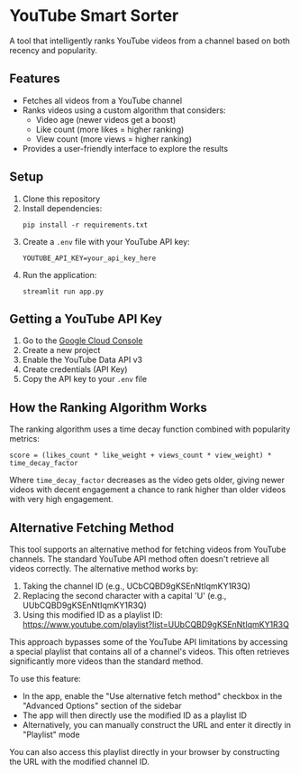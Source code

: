 # YouTube Smart Sorter

A tool that intelligently ranks YouTube videos from a channel based on both recency and popularity.

## Features

- Fetches all videos from a YouTube channel
- Ranks videos using a custom algorithm that considers:
  - Video age (newer videos get a boost)
  - Like count (more likes = higher ranking)
  - View count (more views = higher ranking)
- Provides a user-friendly interface to explore the results

## Setup

1. Clone this repository
2. Install dependencies:
   ```
   pip install -r requirements.txt
   ```
3. Create a `.env` file with your YouTube API key:
   ```
   YOUTUBE_API_KEY=your_api_key_here
   ```
4. Run the application:
   ```
   streamlit run app.py
   ```

## Getting a YouTube API Key

1. Go to the [Google Cloud Console](https://console.cloud.google.com/)
2. Create a new project
3. Enable the YouTube Data API v3
4. Create credentials (API Key)
5. Copy the API key to your `.env` file

## How the Ranking Algorithm Works

The ranking algorithm uses a time decay function combined with popularity metrics:

```
score = (likes_count * like_weight + views_count * view_weight) * time_decay_factor
```

Where `time_decay_factor` decreases as the video gets older, giving newer videos with decent engagement a chance to rank higher than older videos with very high engagement. 

## Alternative Fetching Method

This tool supports an alternative method for fetching videos from YouTube channels. The standard YouTube API method often doesn't retrieve all videos correctly. The alternative method works by:

1. Taking the channel ID (e.g., UCbCQBD9gKSEnNtIqmKY1R3Q)
2. Replacing the second character with a capital 'U' (e.g., UUbCQBD9gKSEnNtIqmKY1R3Q)
3. Using this modified ID as a playlist ID: https://www.youtube.com/playlist?list=UUbCQBD9gKSEnNtIqmKY1R3Q

This approach bypasses some of the YouTube API limitations by accessing a special playlist that contains all of a channel's videos. This often retrieves significantly more videos than the standard method.

To use this feature:
- In the app, enable the "Use alternative fetch method" checkbox in the "Advanced Options" section of the sidebar
- The app will then directly use the modified ID as a playlist ID
- Alternatively, you can manually construct the URL and enter it directly in "Playlist" mode

You can also access this playlist directly in your browser by constructing the URL with the modified channel ID. 